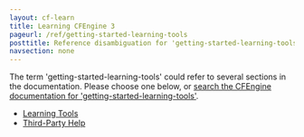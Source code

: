 ```yaml
---
layout: cf-learn
title: Learning CFEngine 3
pageurl: /ref/getting-started-learning-tools
posttitle: Reference disambiguation for 'getting-started-learning-tools'
navsection: none
---
```


The term 'getting-started-learning-tools' could refer to several sections in the documentation. Please choose one below, or
[search the CFEngine documentation for 'getting-started-learning-tools'](http://cfengine.com/docs/3.5/search.html?q=getting-started-learning-tools).

- [Learning Tools](http://cfengine.com/docs/3.5/getting-started-learning-tools.html#learning-tools)
- [Third-Party Help](http://cfengine.com/docs/3.5/getting-started-learning-tools.html#third-party-help)
